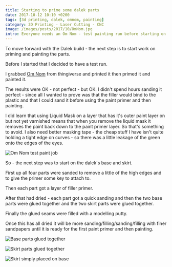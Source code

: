 ```yaml
---
title: Starting to prime some dalek parts
date: 2017-10-12 10:10 +0200
tags: [3d printing, dalek, omnom, painting]
category: 3D Printing - Laser Cutting - CNC
image: /images/posts/2017/10/OmNom.jpg
intro: Everyone needs an Om Nom - test painting run before starting on the dalek assembly
---
```


To move forward with the Dalek build - the next step is to start work on priming and painting the parts.

Before I started that I decided to have a test run.

I grabbed [Om Nom](https://www.thingiverse.com/thing:2493217) from thingiverse and printed it then primed it and painted it.

The results were OK - not perfect - but OK. I didn't spend hours sanding it perfect - since all I wanted to prove was that the filler would bind to the plastic and that I could sand it before using the paint primer and then painting.

I did learn that using Liquid Mask on a layer that has it's outer paint layer on but not yet varnished means that when you remove the liquid mask it removes the paint back down to the paint primer layer. So that's something to avoid. I also need better masking tape - the cheap stuff I have isn't quite holding a tight edge on curves - so there was a little leakage of the green onto the edges of the eyes.

![Om Nom test paint job](/images/posts/2017/10/OmNom.jpg)

So - the next step was to start on the dalek's base and skirt.

First up all four parts were sanded to remove a little of the high edges and to give the primer some key to attach to.

Then each part got a layer of filler primer.

After that had dried - each part got a quick sanding and then the two base parts were glued together and the two skirt parts were glued together.

Finally the glued seams were filled with a modelling putty.

Once this has all dried it will be more sanding/filling/sanding/filling with finer sandpapers until it is ready for the first paint primer and then painting.

![Base parts glued together](/images/posts/2017/10/12-Base.jpg)

![Skirt parts glued together](/images/posts/2017/10/Skirt.jpg)

![Skirt simply placed on base](/images/posts/2017/10/BaseAndSkirt.jpg)
